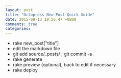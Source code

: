 ```yaml
---
layout: post
title: "Octopress New Post Quick Guide"
date: 2015-09-13 19:56:47 +0800
comments: true
categories: 
---
```


- rake new_post["title"]
- edit the markdown file
- git add source/_posts/ ; git commit -a
- rake generate
- rake preview (optional), back to edit if necessary
- rake deploy
